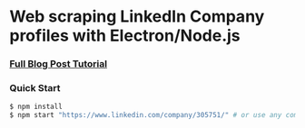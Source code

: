 # Web scraping LinkedIn Company profiles with Electron/Node.js

### [Full Blog Post Tutorial](https://www.mkn.sh/blog/2017/03/16/web-scraping-linkedin-company-profiles-with-electron-node-js)

### Quick Start

```sh
$ npm install
$ npm start "https://www.linkedin.com/company/305751/" # or use any company/school profile
```
